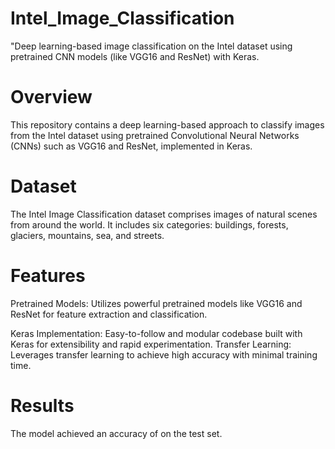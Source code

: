 # Intel_Image_Classification
"Deep learning-based image classification on the Intel dataset using pretrained CNN models (like VGG16 and ResNet) with Keras.

# Overview 
This repository contains a deep learning-based approach to classify images from the Intel dataset using pretrained Convolutional Neural Networks (CNNs) such as VGG16 and ResNet, implemented in Keras.

# Dataset 
The Intel Image Classification dataset comprises images of natural scenes from around the world. It includes six categories: buildings, forests, glaciers, mountains, sea, and streets.

# Features 
Pretrained Models: Utilizes powerful pretrained models like VGG16 and ResNet for feature extraction and classification.

Keras Implementation: Easy-to-follow and modular codebase built with Keras for extensibility and rapid experimentation.
Transfer Learning: Leverages transfer learning to achieve high accuracy with minimal training time.

# Results 
The model achieved an accuracy of  on the test set.


